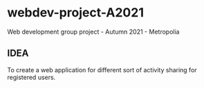 # webdev-project-A2021
Web development group project - Autumn 2021 - Metropolia

## IDEA

To create a web application for different sort of activity sharing for registered users. 
